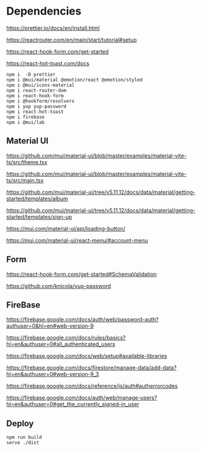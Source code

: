 # Dependencies

https://prettier.io/docs/en/install.html

https://reactrouter.com/en/main/start/tutorial#setup

https://react-hook-form.com/get-started

https://react-hot-toast.com/docs

```shell
npm i  -D prettier
npm i @mui/material @emotion/react @emotion/styled
npm i @mui/icons-material
npm i react-router-dom
npm i react-hook-form
npm i @hookform/resolvers
npm i yup yup-password
npm i react-hot-toast
npm i firebase
npm i @mui/lab
```

## Material UI

https://github.com/mui/material-ui/blob/master/examples/material-vite-ts/src/theme.tsx

https://github.com/mui/material-ui/blob/master/examples/material-vite-ts/src/main.tsx

https://github.com/mui/material-ui/tree/v5.11.12/docs/data/material/getting-started/templates/album

https://github.com/mui/material-ui/tree/v5.11.12/docs/data/material/getting-started/templates/sign-up

https://mui.com/material-ui/api/loading-button/

https://mui.com/material-ui/react-menu/#account-menu

## Form

https://react-hook-form.com/get-started#SchemaValidation

https://github.com/knicola/yup-password

## FireBase

https://firebase.google.com/docs/auth/web/password-auth?authuser=0&hl=en#web-version-9

https://firebase.google.com/docs/rules/basics?hl=en&authuser=0#all_authenticated_users

https://firebase.google.com/docs/web/setup#available-libraries

https://firebase.google.com/docs/firestore/manage-data/add-data?hl=en&authuser=0#web-version-9_3

https://firebase.google.com/docs/reference/js/auth#autherrorcodes

https://firebase.google.com/docs/auth/web/manage-users?hl=en&authuser=0#get_the_currently_signed-in_user

## Deploy

```shell
npm run build
serve ./dist
```

